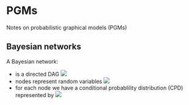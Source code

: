 # PGMs
Notes on probabilistic graphical models (PGMs)

## Bayesian networks

A Bayesian network:
- is a directed DAG <img src="https://render.githubusercontent.com/render/math?math=G">
- nodes represent random variables <img src="https://render.githubusercontent.com/render/math?math=X_1, ..., X_n">
- for each node we have a conditional probablility distribution (CPD) represented by <img src="https://render.githubusercontent.com/render/math?math=P(X_i|Parents_G(X_i))">
